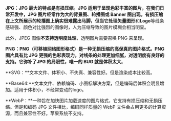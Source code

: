 **JPG：**JPG 最大的特点是**有损压缩。**JPG 适用于呈现色彩丰富的图片，在我们日常开发中，JPG 图片经常作为大的背景图、轮播图或 Banner 图出现。有损压缩在上文所展示的轮播图上确实很难露出马脚，但当它处理**矢量图形**和**Logo**等线条感较强、颜色对比强烈的图像时，人为压缩导致的图片模糊会相当明显。

此外，JPEG 图像**不支持透明度处理**，透明图片需要召唤 PNG 来呈现。

**PNG：**PNG（可移植网络图形格式）是一种无损压缩的高保真的图片格式。PNG 图片具有比 JPG 更强的色彩表现力，对线条的处理更加细腻，对透明度有良好的支持。它弥补了JPG 的局限性，唯一的 BUG 就是**体积太大**。

**SVG：**文本文件、体积小、不失真、兼容性好。但是渲染成本比较高。

**Base64:**文本文件、依赖编码、小图标解决方案，但是编码后体积会明显增加。适用于体积小，不经常变动的logo。

**WebP：**一种旨在加快图片加载速度的图片格式，它支持有损压缩和无损压缩。但是和编码 JPG 文件相比，编码同样质量的 WebP 文件会占用更多的计算资源，而且兼容性不好。苹果系统不支持。



